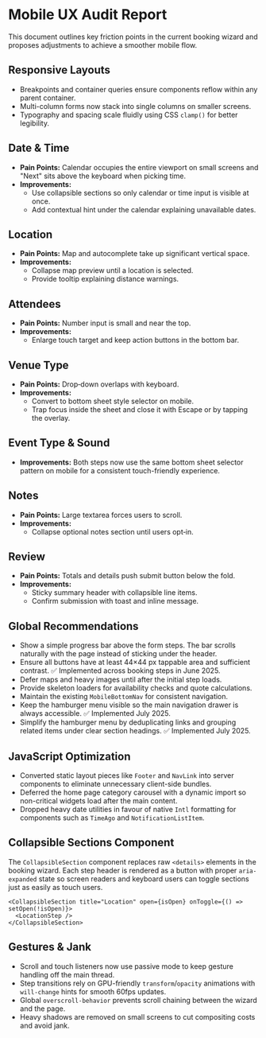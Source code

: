 # Mobile UX Audit Report

This document outlines key friction points in the current booking wizard and proposes adjustments to achieve a smoother mobile flow.

## Responsive Layouts
* Breakpoints and container queries ensure components reflow within any parent container.
* Multi-column forms now stack into single columns on smaller screens.
* Typography and spacing scale fluidly using CSS `clamp()` for better legibility.

## Date & Time
* **Pain Points:** Calendar occupies the entire viewport on small screens and "Next" sits above the keyboard when picking time.
* **Improvements:**
  - Use collapsible sections so only calendar or time input is visible at once.
  - Add contextual hint under the calendar explaining unavailable dates.

## Location
* **Pain Points:** Map and autocomplete take up significant vertical space.
* **Improvements:**
  - Collapse map preview until a location is selected.
  - Provide tooltip explaining distance warnings.

## Attendees
* **Pain Points:** Number input is small and near the top.
* **Improvements:**
  - Enlarge touch target and keep action buttons in the bottom bar.

## Venue Type
* **Pain Points:** Drop‑down overlaps with keyboard.
* **Improvements:**
  - Convert to bottom sheet style selector on mobile.
  - Trap focus inside the sheet and close it with Escape or by tapping the
    overlay.

## Event Type & Sound
* **Improvements:** Both steps now use the same bottom sheet selector pattern on mobile for a consistent touch-friendly experience.

## Notes
* **Pain Points:** Large textarea forces users to scroll.
* **Improvements:**
  - Collapse optional notes section until users opt‑in.

## Review
* **Pain Points:** Totals and details push submit button below the fold.
* **Improvements:**
  - Sticky summary header with collapsible line items.
  - Confirm submission with toast and inline message.

## Global Recommendations
* Show a simple progress bar above the form steps. The bar scrolls naturally with the page instead of sticking under the header.
* Ensure all buttons have at least 44×44 px tappable area and sufficient contrast. ✅ Implemented across booking steps in June 2025.
* Defer maps and heavy images until after the initial step loads.
* Provide skeleton loaders for availability checks and quote calculations.
* Maintain the existing <code>MobileBottomNav</code> for consistent navigation.
* Keep the hamburger menu visible so the main navigation drawer is always accessible. ✅ Implemented July 2025.
* Simplify the hamburger menu by deduplicating links and grouping related items under clear section headings. ✅ Implemented July 2025.

## JavaScript Optimization
* Converted static layout pieces like `Footer` and `NavLink` into server components to eliminate unnecessary client-side bundles.
* Deferred the home page category carousel with a dynamic import so non-critical widgets load after the main content.
* Dropped heavy date utilities in favour of native `Intl` formatting for components such as `TimeAgo` and `NotificationListItem`.

## Collapsible Sections Component
The `CollapsibleSection` component replaces raw `<details>` elements in the booking wizard. Each step header is rendered as a button with proper `aria-expanded` state so screen readers and keyboard users can toggle sections just as easily as touch users.

```tsx
<CollapsibleSection title="Location" open={isOpen} onToggle={() => setOpen(!isOpen)}>
  <LocationStep />
</CollapsibleSection>
```

## Gestures & Jank
* Scroll and touch listeners now use passive mode to keep gesture handling off the main thread.
* Step transitions rely on GPU-friendly `transform`/`opacity` animations with `will-change` hints for smooth 60fps updates.
* Global `overscroll-behavior` prevents scroll chaining between the wizard and the page.
* Heavy shadows are removed on small screens to cut compositing costs and avoid jank.

